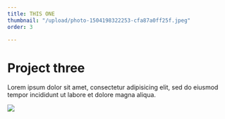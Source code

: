 ```yaml
---
title: THIS ONE
thumbnail: "/upload/photo-1504198322253-cfa87a0ff25f.jpeg"
order: 3

---
```

# Project three

Lorem ipsum dolor sit amet, consectetur adipisicing elit, sed do eiusmod tempor incididunt ut labore et dolore magna aliqua.

![](/upload/photo-1504198322253-cfa87a0ff25f.jpeg)